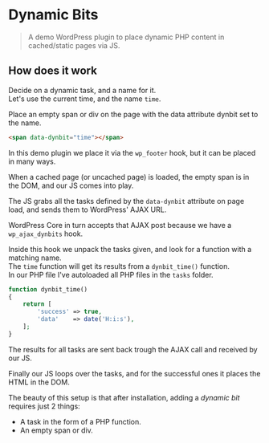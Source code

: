 # Dynamic Bits

> A demo WordPress plugin to place dynamic PHP content in cached/static pages via JS.

## How does it work

Decide on a dynamic task, and a name for it.\
Let's use the current time, and the name `time`.

Place an empty span or div on the page with the data attribute dynbit set to the name.
```html
<span data-dynbit="time"></span>
```

In this demo plugin we place it via the `wp_footer` hook, but it can be placed in many ways.

When a cached page (or uncached page) is loaded, the empty span is in the DOM, and our JS comes into play.

The JS grabs all the tasks defined by the `data-dynbit` attribute on page load, and sends them to WordPress' AJAX URL.

WordPress Core in turn accepts that AJAX post because we have a `wp_ajax_dynbits` hook.

Inside this hook we unpack the tasks given, and look for a function with a matching name.\
The `time` function will get its results from a `dynbit_time()` function.\
In our PHP file I've autoloaded all PHP files in the `tasks` folder.

```php
function dynbit_time()
{
    return [
        'success' => true,
        'data'    => date('H:i:s'),
    ];
}
```

The results for all tasks are sent back trough the AJAX call and received by our JS.

Finally our JS loops over the tasks, and for the successful ones it places the HTML in the DOM.

The beauty of this setup is that after installation, adding a *dynamic bit* requires just 2 things:
- A task in the form of a PHP function.
- An empty span or div.

